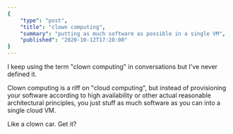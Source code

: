 ```yaml
---
{
    "type": "post",
    "title": "clown computing",
    "summary": "putting as much software as possible in a single VM",
    "published": "2020-10-12T17:28:00"
}
---
```


I keep using the term "clown computing" in conversations but I've never defined it.

Clown computing is a riff on "cloud computing", but instead of provisioning your software according to high availability or other actual reasonable architectural principles, you just stuff as much software as you can into a single cloud VM.

Like a clown car.
Get it?
